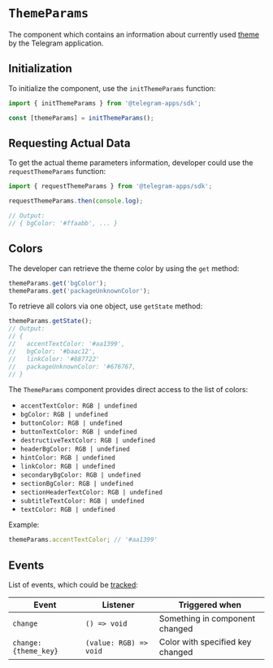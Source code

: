 # `ThemeParams`

The component which contains an information about currently
used [theme](../../../platform/theming.md) by the Telegram application.

## Initialization

To initialize the component, use the `initThemeParams` function:

```typescript
import { initThemeParams } from '@telegram-apps/sdk';

const [themeParams] = initThemeParams();  
```

## Requesting Actual Data

To get the actual theme parameters information, developer could use the `requestThemeParams`
function:

```typescript
import { requestThemeParams } from '@telegram-apps/sdk';

requestThemeParams.then(console.log);

// Output:
// { bgColor: '#ffaabb', ... }
```

## Colors

The developer can retrieve the theme color by using the `get` method:

```typescript
themeParams.get('bgColor');
themeParams.get('packageUnknownColor');
```

To retrieve all colors via one object, use `getState` method:

```typescript
themeParams.getState();
// Output:
// {
//   accentTextColor: '#aa1399',
//   bgColor: '#baac12',
//   linkColor: '#887722'
//   packageUnknownColor: '#676767,
// }
```

The `ThemeParams` component provides direct access to the list of colors:

- `accentTextColor: RGB | undefined`
- `bgColor: RGB | undefined`
- `buttonColor: RGB | undefined`
- `buttonTextColor: RGB | undefined`
- `destructiveTextColor: RGB | undefined`
- `headerBgColor: RGB | undefined`
- `hintColor: RGB | undefined`
- `linkColor: RGB | undefined`
- `secondaryBgColor: RGB | undefined`
- `sectionBgColor: RGB | undefined`
- `sectionHeaderTextColor: RGB | undefined`
- `subtitleTextColor: RGB | undefined`
- `textColor: RGB | undefined`

Example:

```typescript
themeParams.accentTextColor; // '#aa1399'
```

## Events

List of events, which could be [tracked](../components#events):

| Event                | Listener               | Triggered when                   |
| -------------------- | ---------------------- | -------------------------------- |
| `change`             | `() => void`           | Something in component changed   |
| `change:{theme_key}` | `(value: RGB) => void` | Color with specified key changed |
